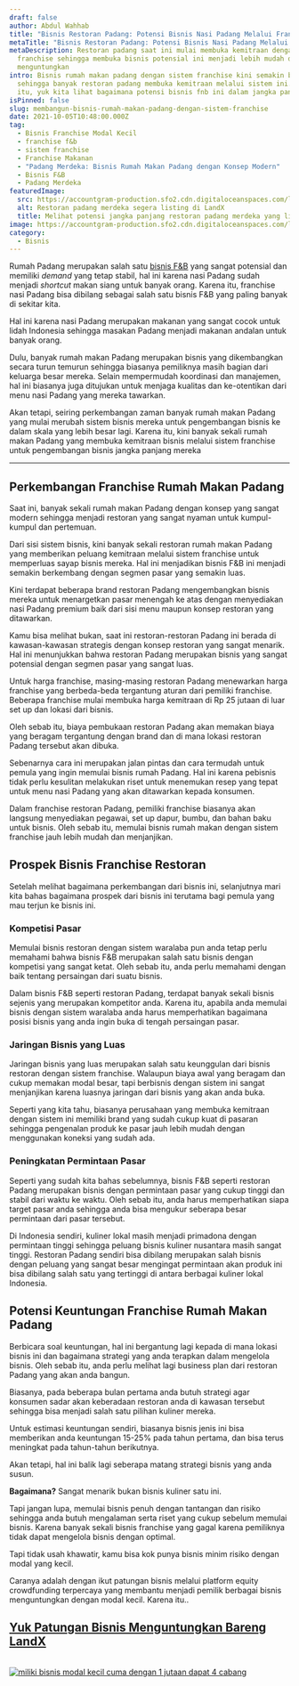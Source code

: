 ```yaml
---
draft: false
author: Abdul Wahhab
title: "Bisnis Restoran Padang: Potensi Bisnis Nasi Padang Melalui Franchise"
metaTitle: "Bisnis Restoran Padang: Potensi Bisnis Nasi Padang Melalui Franchise"
metaDescription: Restoran padang saat ini mulai membuka kemitraan dengan sistem
  franchise sehingga membuka bisnis potensial ini menjadi lebih mudah dan
  menguntungkan
intro: Bisnis rumah makan padang dengan sistem franchise kini semakin berkembang
  sehingga banyak restoran padang membuka kemitraan melalui sistem ini. Karena
  itu, yuk kita lihat bagaimana potensi bisnis fnb ini dalam jangka panjang
isPinned: false
slug: membangun-bisnis-rumah-makan-padang-dengan-sistem-franchise
date: 2021-10-05T10:48:00.000Z
tag:
  - Bisnis Franchise Modal Kecil
  - franchise f&b
  - sistem franchise
  - Franchise Makanan
  - "Padang Merdeka: Bisnis Rumah Makan Padang dengan Konsep Modern"
  - Bisnis F&B
  - Padang Merdeka
featuredImage:
  src: https://accountgram-production.sfo2.cdn.digitaloceanspaces.com/landx_ghost/2021/12/jadi-pemilik-franchise-padang-merdeka-cuma-dengan-modal-1-jutaan-aja.png
  alt: Restoran padang merdeka segera listing di LandX
  title: Melihat potensi jangka panjang restoran padang merdeka yang listing di landx
image: https://accountgram-production.sfo2.cdn.digitaloceanspaces.com/landx_ghost/2021/12/jadi-pemilik-franchise-padang-merdeka-cuma-dengan-modal-1-jutaan-aja.png
category:
  - Bisnis
---
```

Rumah Padang merupakan salah satu [bisnis F&B](https://landx.id/) yang sangat potensial dan memiliki *demand* yang tetap stabil, hal ini karena nasi Padang sudah menjadi *shortcut* makan siang untuk banyak orang. Karena itu, franchise nasi Padang bisa dibilang sebagai salah satu bisnis F&B yang paling banyak di sekitar kita.

Hal ini karena nasi Padang merupakan makanan yang sangat cocok untuk lidah Indonesia sehingga masakan Padang menjadi makanan andalan untuk banyak orang.

Dulu, banyak rumah makan Padang merupakan bisnis yang dikembangkan secara turun temurun sehingga biasanya pemiliknya masih bagian dari keluarga besar mereka. Selain mempermudah koordinasi dan manajemen, hal ini biasanya juga ditujukan untuk menjaga kualitas dan ke-otentikan dari menu nasi Padang yang mereka tawarkan.

Akan tetapi, seiring perkembangan zaman banyak rumah makan Padang yang mulai merubah sistem bisnis mereka untuk pengembangan bisnis ke dalam skala yang lebih besar lagi. Karena itu, kini banyak sekali rumah makan Padang yang membuka kemitraan bisnis melalui sistem franchise untuk pengembangan bisnis jangka panjang mereka

- - -

## Perkembangan Franchise Rumah Makan Padang

Saat ini, banyak sekali rumah makan Padang dengan konsep yang sangat modern sehingga menjadi restoran yang sangat nyaman untuk kumpul-kumpul dan pertemuan.

Dari sisi sistem bisnis, kini banyak sekali restoran rumah makan Padang yang memberikan peluang kemitraan melalui sistem franchise  untuk memperluas sayap bisnis mereka. Hal ini menjadikan bisnis F&B ini menjadi semakin berkembang dengan segmen pasar yang semakin luas.

Kini terdapat beberapa brand restoran Padang mengembangkan bisnis mereka untuk menargetkan pasar menengah ke atas dengan menyediakan nasi Padang premium baik dari sisi menu maupun konsep restoran yang ditawarkan.

Kamu bisa melihat bukan, saat ini restoran-restoran Padang ini berada di kawasan-kawasan strategis dengan konsep restoran yang sangat menarik. Hal ini menunjukkan bahwa restoran Padang merupakan bisnis yang sangat potensial dengan segmen pasar yang sangat luas.

Untuk harga franchise, masing-masing restoran Padang menewarkan harga franchise yang berbeda-beda tergantung aturan dari pemiliki franchise. Beberapa franchise mulai membuka harga kemitraan di Rp 25 jutaan di luar set up dan lokasi dari bisnis.

Oleh sebab itu, biaya pembukaan restoran Padang akan memakan biaya yang beragam tergantung dengan brand dan di mana lokasi restoran Padang tersebut akan dibuka.

Sebenarnya cara ini merupakan jalan pintas dan cara termudah untuk pemula yang ingin memulai bisnis rumah Padang. Hal ini karena pebisnis tidak perlu kesulitan melakukan riset untuk menemukan resep yang tepat untuk menu nasi Padang yang akan ditawarkan kepada konsumen.

Dalam franchise restoran Padang, pemiliki franchise biasanya akan langsung menyediakan pegawai, set up dapur, bumbu, dan bahan baku untuk bisnis. Oleh sebab itu, memulai bisnis rumah makan dengan sistem franchise jauh lebih mudah dan menjanjikan.

## Prospek Bisnis Franchise Restoran

Setelah melihat bagaimana perkembangan dari bisnis ini, selanjutnya mari kita bahas bagaimana prospek dari bisnis ini terutama bagi pemula yang mau terjun ke bisnis ini.

### Kompetisi Pasar

Memulai bisnis restoran dengan sistem waralaba pun anda tetap perlu memahami bahwa bisnis F&B merupakan salah satu bisnis dengan kompetisi yang sangat ketat. Oleh sebab itu, anda perlu memahami dengan baik tentang persaingan dari suatu bisnis.

Dalam bisnis F&B seperti restoran Padang, terdapat  banyak sekali bisnis sejenis yang merupakan kompetitor anda. Karena itu, apabila anda memulai bisnis dengan sistem waralaba anda harus memperhatikan bagaimana posisi bisnis yang anda ingin buka di tengah persaingan pasar.

### Jaringan Bisnis yang Luas

Jaringan bisnis yang luas merupakan salah satu keunggulan dari bisnis restoran dengan sistem franchise. Walaupun biaya awal yang beragam dan cukup memakan modal besar, tapi berbisnis dengan sistem ini sangat menjanjikan karena luasnya jaringan dari bisnis yang akan anda buka.

Seperti yang kita tahu, biasanya perusahaan yang membuka kemitraan dengan sistem ini memiliki brand yang sudah cukup kuat di pasaran sehingga pengenalan produk ke pasar jauh lebih mudah dengan menggunakan koneksi yang sudah ada.

### Peningkatan Permintaan Pasar

Seperti yang sudah kita bahas sebelumnya, bisnis F&B seperti restoran Padang merupakan bisnis dengan permintaan pasar yang cukup tinggi dan stabil dari waktu ke waktu. Oleh sebab itu, anda harus memperhatikan siapa target pasar anda sehingga anda bisa mengukur seberapa besar permintaan dari pasar tersebut.

Di Indonesia sendiri, kuliner lokal masih menjadi primadona dengan permintaan tinggi sehingga peluang bisnis kuliner nusantara masih sangat tinggi. Restoran Padang sendiri bisa dibilang merupakan salah bisnis dengan peluang yang sangat besar mengingat permintaan akan produk ini bisa dibilang salah satu yang tertinggi di antara berbagai kuliner lokal Indonesia.

## Potensi Keuntungan Franchise Rumah Makan Padang

Berbicara soal keuntungan, hal ini bergantung lagi kepada di mana lokasi bisnis ini dan bagaimana strategi yang anda terapkan dalam mengelola bisnis. Oleh sebab itu, anda perlu melihat lagi business plan dari restoran Padang yang akan anda bangun.

Biasanya, pada beberapa bulan pertama anda butuh strategi agar konsumen sadar akan keberadaan restoran anda di kawasan tersebut sehingga bisa menjadi salah satu pilihan kuliner mereka.

Untuk estimasi keuntungan sendiri, biasanya bisnis jenis ini bisa memberikan anda keuntungan 15-25% pada tahun pertama, dan bisa terus meningkat pada tahun-tahun berikutnya.

Akan tetapi, hal ini balik lagi seberapa matang strategi bisnis yang anda susun.

**Bagaimana?** Sangat menarik bukan bisnis kuliner satu ini.

Tapi jangan lupa, memulai bisnis penuh dengan tantangan dan risiko sehingga anda butuh mengalaman serta riset yang cukup sebelum memulai bisnis. Karena banyak sekali bisnis franchise yang gagal karena pemiliknya tidak dapat mengelola bisnis dengan optimal.

Tapi tidak usah khawatir, kamu bisa kok punya bisnis minim risiko dengan modal yang kecil.

Caranya adalah dengan ikut patungan bisnis melalui platform equity crowdfunding terpercaya yang membantu menjadi pemilik berbagai bisnis menguntungkan dengan modal kecil. Karena itu..

## **[Yuk Patungan Bisnis Menguntungkan Bareng LandX](https://app.landx.id/?utm_source=Organic+Page&utm_medium=Content+Blog&utm_campaign=BlogLandX&utm_id=Blog)**

<!--StartFragment-->

[\
![miliki bisnis modal kecil cuma dengan 1 jutaan dapat 4 cabang ](https://accountgram-production.sfo2.cdn.digitaloceanspaces.com/landx_ghost/2021/11/jadi-owner-bisnis-hanya-1-jutaan-dengan-cuan-yang-sangat-menjanjikan.png)](https://app.landx.id/?utm_source=Organic+Page&utm_medium=Content+Blog&utm_campaign=BlogLandX&utm_id=Blog)

[](https://landx.id/blog/tag/manajemen-bisnis)
